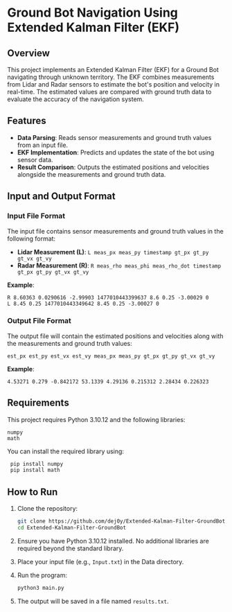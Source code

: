# Ground Bot Navigation Using Extended Kalman Filter (EKF)

## Overview
This project implements an Extended Kalman Filter (EKF) for a Ground Bot navigating through unknown territory. The EKF combines measurements from Lidar and Radar sensors to estimate the bot's position and velocity in real-time. The estimated values are compared with ground truth data to evaluate the accuracy of the navigation system.

## Features
- **Data Parsing**: Reads sensor measurements and ground truth values from an input file.
- **EKF Implementation**: Predicts and updates the state of the bot using sensor data.
- **Result Comparison**: Outputs the estimated positions and velocities alongside the measurements and ground truth data.

## Input and Output Format
### Input File Format
The input file contains sensor measurements and ground truth values in the following format:
- **Lidar Measurement (L)**: `L meas_px meas_py timestamp gt_px gt_py gt_vx gt_vy`
- **Radar Measurement (R)**: `R meas_rho meas_phi meas_rho_dot timestamp gt_px gt_py gt_vx gt_vy`

**Example**:
```
R 8.60363 0.0290616 -2.99903 1477010443399637 8.6 0.25 -3.00029 0
L 8.45 0.25 1477010443349642 8.45 0.25 -3.00027 0
```

### Output File Format
The output file will contain the estimated positions and velocities along with the measurements and ground truth values:
```
est_px est_py est_vx est_vy meas_px meas_py gt_px gt_py gt_vx gt_vy
```

**Example**:
```
4.53271 0.279 -0.842172 53.1339 4.29136 0.215312 2.28434 0.226323
```
## Requirements

This project requires Python 3.10.12 and the following libraries:

    numpy
    math

You can install the required library using:

   ```bash
    pip install numpy
    pip install math
   ```

## How to Run
1. Clone the repository:
   ```bash
   git clone https://github.com/dej0y/Extended-Kalman-Filter-GroundBot
   cd Extended-Kalman-Filter-GroundBot
   ```

2. Ensure you have Python 3.10.12 installed. No additional libraries are required beyond the standard library.

3. Place your input file (e.g., `Input.txt`) in the Data directory.

4. Run the program:
   ```bash
   python3 main.py
   ```

5. The output will be saved in a file named `results.txt`.
